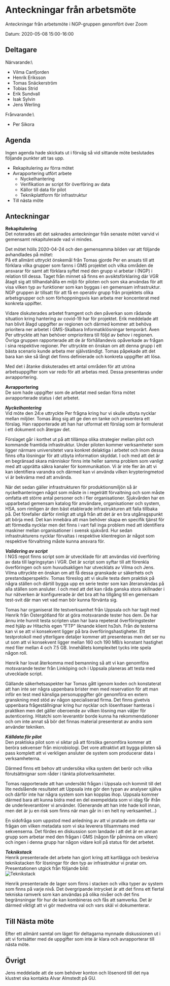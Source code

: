 Anteckningar från arbetsmöte
============================

Anteckningar från arbetsmöte i NGP-gruppen genomfört över Zoom 

Datum: 2020-05-08 15:00-16:00

Deltagare
---------

Närvarande:\

- Vilma Canfjorden
- Henrik Eriksson
- Tomas Snäckerström
- Tobias Strid
- Erik Sundvall
- Isak Sylvin
- Jens Werling

Frånvarande:\

 - Per Sikora

Agenda
------

Ingen agenda hade skickats ut i förväg så vid sittande möte beslutades följande punkter att tas upp.

- Rekapitulering av förra mötet
- Avrapportering utfört arbete
	+ Nyckelhantering
	+ Verifikation av script för överföring av data
	+ Källor till data för pilot
	+ Teknikplattform för infrastruktur
- Till nästa möte

Anteckningar
------------

**Rekapitulering**\
Det noterades att det saknades anteckningar från senaste mötet varvid vi gemensamt rekapitulerade vad vi mindes. 

Det mötet hölls 2020-04-24 och den gemensamma bilden var att följande avhandlades på mötet:\
På ett allmänt uttryckt önskemål från Tomas gjorde Per en ansats till att förklara vilka grupper som fanns i GMS projektet och vilka områden de ansvarar för samt att förklara syftet med den grupp vi arbetar i (NGP) i relation till dessa. Taget från minnet så finns en avsiktsförklaring där VGR åtagit sig att tillhandahålla en miljö för piloten och som ska användas för att visa vilken typ av funktioner som kan byggas i en gemensam infrastruktur. NGP gruppen är tillsatt för att få en operativ grupp från projektets olika arbetsgrupper och som förhoppningsvis kan arbeta mer koncenterat med konkreta uppifter.

Vidare diskuterades arbetet framgent och den påverkan som rådande situation kring hantering av covid-19 har för projektet. Erik meddelade att han blivit ålagd uppgifter av regionen och därmed kommer att behöva prioritera ner arbetet i GMS-Skalbara Informatiklösningar temporärt. Även Per uttryckte att han behöver omprioritera till följd av behov i regionen. Övriga gruppen rapporterade att de är förhållandevis opåverkade av frågan i sina respektive regioner. Per uttryckte en önskan om att denna grupp i ett bästa scenario kunde arbeta mer självständigt. Tomas påpekade att det bara kan ske så långt det finns definierade och konkreta uppgifter att lösa.

Med det i åtanke diskuterades ett antal områden för att utröna arbetsuppgifter som var redo för att arbetas med. Dessa presenteras under avrapportering.

**Avrapportering**\
De som hade uppgifter som de arbetat med sedan förra mötet avrapporterade status i det arbetet.

***Nyckelhantering***\
Vid möte den 24:e uttryckte Per frågna kring hur vi skulle utbyta nycklar mellan miljöer. Tomas åtog sig att ge den en tanke och presentera ett förslag. Han rapporterade att han har utformat ett förslag som är formulerat i ett dokument och återgav det.

Förslaget går i korthet ut på att tillämpa olika strategier mellan pilot och kommande framtida infrastruktur. Under piloten kommer verksamheter som ligger närmare universitetet vara konkret delaktiga i arbetet och inom dessa finns ofta lösningar för att utbyta information skyddat. I och med att det är en begränsad skara människor finns inte heller samma problem som vanligt med att upprätta säkra kanaler för kommunikation. Vi är inte fler än att vi kan identifiera varandra och därmed kan vi använda vilken krypteringmetod vi är bekväma med att använda.

När det sedan gäller infrastrukturen för produktionsmiljön så är nyckelhanteringen något som måste in i regelrätt förvaltning och som måste omfatta ett större antal personer och i fler organisationer. Sjukvården har en upparbetad gemensam katalog för användare, organisationer och system, HSA, som rimligen är den bäst etablerade infrastrukturen att falla tillbaka på. Det förefaller därför rimligt att utgå från att det är en bra utgånsgspunkt att börja med. Det kan innebära att man behöver skapa en specifik tjänst för att förmedla nycklar men det finns i vart fall inga problem med att identifiera maskiner mellan organisationer i svensk sjukvård. Hur sedan infrastrukturens nycklar förvaltas i respektive klientregion är något som respektive förvaltning måste kunna ansvara för.

***Validering av script***\
I NGS repot finns script som är utvecklade för att användas vid överföring av data till lagringsytan i VGR. Det är script som syftar till att förenkla överföringen och som huvudsakligen har utvecklats av Vilma och Jens. Vilma uttryckte en önskan om att få dessa granskade ur säkerhets och prestandaperspektiv. Tomas föreslog att vi skulle testa dem praktisk på några ställen och därtill bygga upp en serie tester som kan återanvändas på alla ställen som ansluter. I och med att det kan råda ganska stora skillnader i hur nätverken är konfigurerade är det bra att ha tillgång till en gemensam test-svit där man vet vad man bör kunna förvänta sig.

Tomas har organiserat lite testverksamhet från Uppsala och har tagit med Henrik från Östergötland för at göra motsvarande tester hos dem. De har ännu inte hunnit testa scripten utan har bara repeterat överföringstester med hjälp av Hitachis egen "FTP" liknande klient hs3sh. Från de testerna kan vi se att vi konsekvent ligger på bra överföringshastigheter. Ett testprotokoll med ytterligare detaljer kommer att presenteras men det ser nu ut som att vi konsekvent ligger mellan 160 och 190 MB/s konstant hastighet med filer mellan 4 och 7.5 GB. Innehållets komplexitet tycks inte spela någon roll.

Henrik har lovat återkomma med bemanning så att vi kan genomföra motsvarande tester från Linköping och i Uppsala planeras att testa med utvecklade script.

Gällande säkerhetsaspekter har Tomas gått igenom koden och konstaterat att han inte ser några uppenbara brister men med reservation för att man inför en test med känsliga personuppgifter gör genomföra en extern granskning med stöd av någon specialiserad firma. Det finns givetvis uppenbara frågeställnignar kring hur nycklar och lösenfraser hanteras i praktiken men det gäller oberoende av vilken lösning man väljer för autenticering. Hitatchi som leverantör borde kunna ha rekommendationer och om inte annat så bör det finnas material presenterat av andra som använder tekniken.

***Källdata för pilot***\
Den praktiska pilot som vi siktar på att försöka genomföra kommer att beröra sekvenser från microbiologi. Det vore attraktivt att bygga piloten så pass komplett att vi verkligen ansluter de system som producerar data i verksamheterna. 

Därmed finns ett behov att undersöka vilka system det berör och vilka förutsättnignar som råder i tänkta pilotverksamheter. 

Tomas rapporterade att han undersökt frågan i Uppsala och kommit till det lite nedslående resultatet att Uppsala inte gör den typan av analyser själva och därför inte har några system som kan kopplas ihop. Uppsala kommer därmed bara att kunna bidra med en del exempeldata som vi idag får ifrån de underleverantörer vi använder. (Generande att han inte hade koll innan, men det är ju en risk som finns när man går in i en helt ny verksamhet...)

En sidofråga som uppstod med anledning av att vi pratade om detta var frågan om vilken metadata som vi ska leverera tillsammans med sekvenserna. Det fördes en diskussion som landade i att det är en annan grupp som arbetar med den frågan i GMS (någon får påminna om vilken) och ingen i denna grupp har någon vidare koll på status för det arbetet.

***Teknikstack***\
Henrik presenterade det arbete han gjort kring att kartlägga och beskriva teknikstacken för lösningar för den typ av infrastruktur vi pratar om. Presentationen utgick från följande bild:\
![Teknikstack](img/teknikstack_GMS.JPG "Teknikstack")

Henrik presenterade de lager som finns i stacken och vilka typer av system som finns på varje nivå. Det övergripande intrycket är att det finns ett flertal tekniska ramverk som kan användas på olika nivåer och det fins begränsningar för hur de kan kombineras och fås att samverka. Det är därmed viktigt att vi gör medvetna val och vars skäl vi dokumenterar.


Till Nästa möte
---------------

Efter ett allmänt samtal om läget för deltagarna mynnade diskussionen ut i att vi fortsätter med de uppgifter som inte är klara och avrapporterar till nästa möte.


Övrigt
------

Jens meddelade att de som behöver konton och lösenord till det nya klustret ska kontakta Alvar Almstedt på GU.



